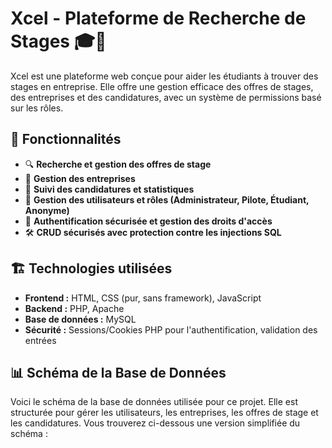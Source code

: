 # Xcel - Plateforme de Recherche de Stages 🎓🚀

Xcel est une plateforme web conçue pour aider les étudiants à trouver des stages en entreprise. Elle offre une gestion efficace des offres de stages, des entreprises et des candidatures, avec un système de permissions basé sur les rôles.

## 📌 Fonctionnalités
- 🔍 **Recherche et gestion des offres de stage**
- 🏢 **Gestion des entreprises**
- 📄 **Suivi des candidatures et statistiques**
- 👤 **Gestion des utilisateurs et rôles (Administrateur, Pilote, Étudiant, Anonyme)**
- 🔑 **Authentification sécurisée et gestion des droits d'accès**
- 🛠️ **CRUD sécurisés avec protection contre les injections SQL**

## 🏗️ Technologies utilisées
- **Frontend :** HTML, CSS (pur, sans framework), JavaScript
- **Backend :** PHP, Apache
- **Base de données :** MySQL
- **Sécurité :** Sessions/Cookies PHP pour l'authentification, validation des entrées

## 📊 Schéma de la Base de Données
Voici le schéma de la base de données utilisée pour ce projet. Elle est structurée pour gérer les utilisateurs, les entreprises, les offres de stage et les candidatures. Vous trouverez ci-dessous une version simplifiée du schéma :

